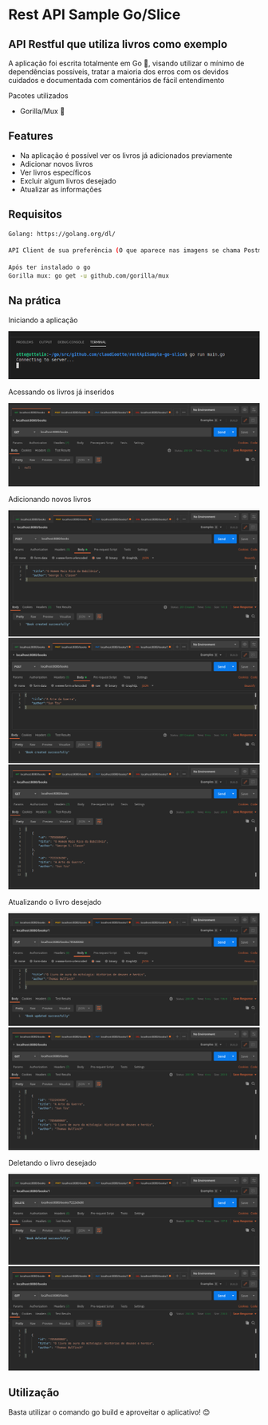 # Rest API Sample Go/Slice
## API Restful que utiliza livros como exemplo

A aplicação foi escrita totalmente em Go 🐹, visando utilizar o mínimo de dependências possíveis, tratar a maioria dos erros com os devidos cuidados e documentada com comentários de fácil entendimento

Pacotes utilizados

- Gorilla/Mux 🦍


## Features

- Na aplicação é possível ver os livros já adicionados previamente
- Adicionar novos livros
- Ver livros específicos
- Excluir algum livros desejado
- Atualizar as informações


## Requisitos

```sh
Golang: https://golang.org/dl/

API Client de sua preferência (O que aparece nas imagens se chama Postman)

Após ter instalado o go
Gorilla mux: go get -u github.com/gorilla/mux
```


## Na prática

Iniciando a aplicação

![](images/1-starting.png)


Acessando os livros já inseridos

![](images/2-gettingbooks.png)


Adicionando novos livros

![](images/3-addingbooks01.png)
![](images/3-addingbooks02.png)
![](images/3-addingbooks03check.png)


Atualizando o livro desejado

![](images/4-updatebooks01.png)
![](images/4-updatebooks02check.png)


Deletando o livro desejado

![](images/5-deletebook01.png)
![](images/5-deletebook02check.png)



## Utilização

Basta utilizar o comando go build e aproveitar o aplicativo! 😊
